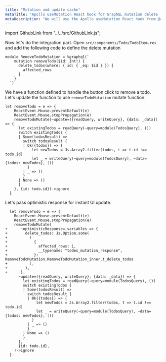 ```yaml
---
title: "Mutation and update cache"
metaTitle: "Apollo useMutation React hook for GraphQL mutation delete | ReScript React Apollo Tutorial"
metaDescription: "We will use the Apollo useMutation React hook from @apollo/client with variables as an example to delete existing data and update cache locally using readQuery and writeQuery."
---
```


import GithubLink from "../../src/GithubLink.js";

Now let's do the integration part. Open `src/components/Todo/TodoItem.res` and add the following code to define the delete mutation

<GithubLink link="https://github.com/hasura/learn-graphql/blob/master/tutorials/frontend/rescript-react-apollo/app-final/src/components/Todo/TodoItem.res" text="src/components/Todo/TodoItem.res" />

```reason
module RemoveTodoMutation = %graphql(`
    mutation removeTodo($id: Int!) {
      delete_todos(where: { id: { _eq: $id } }) {
        affected_rows
      }
    }
  `)
```

We have a function defined to handle the button click to remove a todo. Let's update the function to use `removeTodoMutation` mutate function.

```reason
let removeTodo = e => {
    ReactEvent.Mouse.preventDefault(e)
    ReactEvent.Mouse.stopPropagation(e)
    removeTodoMutate(~update=({readQuery, writeQuery}, {data: _data}) => {
      let existingTodos = readQuery(~query=module(TodosQuery), ())
      switch existingTodos {
      | Some(todosResult) =>
        switch todosResult {
        | Ok({todos}) => {
            let newTodos = Js.Array2.filter(todos, t => t.id !== todo.id)
            let _ = writeQuery(~query=module(TodosQuery), ~data={todos: newTodos}, ())
          }
        | _ => ()
        }
      | None => ()
      }
    }, {id: todo.id})->ignore
  }
```

Let's pass optimistic response for instant UI update.

```reason
  let removeTodo = e => {
    ReactEvent.Mouse.preventDefault(e)
    ReactEvent.Mouse.stopPropagation(e)
    removeTodoMutate(
+      ~optimisticResponse=_variables => {
+        delete_todos: Js.Option.some(
+          (
+            {
+              affected_rows: 1,
+              __typename: "todos_mutation_response",
+            }: RemoveTodoMutation.RemoveTodoMutation_inner.t_delete_todos
+          ),
+        ),
+      },
      ~update=({readQuery, writeQuery}, {data: _data}) => {
        let existingTodos = readQuery(~query=module(TodosQuery), ())
        switch existingTodos {
        | Some(todosResult) =>
          switch todosResult {
          | Ok({todos}) => {
              let newTodos = Js.Array2.filter(todos, t => t.id !== todo.id)
              let _ = writeQuery(~query=module(TodosQuery), ~data={todos: newTodos}, ())
            }
          | _ => ()
          }
        | None => ()
        }
      },
      {id: todo.id},
    )->ignore
  }
```
